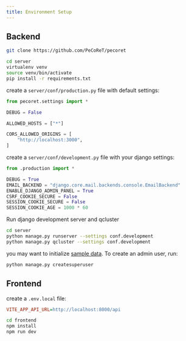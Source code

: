 ```yaml
---
title: Environment Setup
---
```


## Backend
```bash
git clone https://github.com/PeCoReT/pecoret

cd server
virtualenv venv
source venv/bin/activate
pip install -r requirements.txt
```

create a `server/conf/production.py` file with default settings:

```python
from pecoret.settings import *

DEBUG = False

ALLOWED_HOSTS = ["*"]

CORS_ALLOWED_ORIGINS = [
    "http://localhost:3000",
]
```

create a `server/conf/development.py` file with your django settings:

```python
from .production import *

DEBUG = True
EMAIL_BACKEND = "django.core.mail.backends.console.EmailBackend"
ENABLE_DJANGO_ADMIN_PANEL = True
CSRF_COOKIE_SECURE = False
SESSION_COOKIE_SECURE = False
SESSION_COOKIE_AGE = 1000 * 60
```

Run django development server and qcluster
```bash
cd server
python manage.py runserver --settings conf.development
python manage.py qcluster --settings conf.development
```

you may want to initialize [sample data](docs/admin_guide/common-tasks/#import-sample-data).
To create an admin user, run:

```bash
python manage.py createsuperuser
```

## Frontend

create a `.env.local` file:

```ini
VITE_APP_API_URL=http://localhost:8000/api
```

```bash
cd frontend
npm install
npm run dev
```
